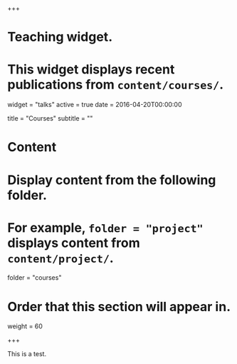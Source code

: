 +++
# Teaching widget.
# This widget displays recent publications from `content/courses/`.
widget = "talks"
active = true
date = 2016-04-20T00:00:00

title = "Courses"
subtitle = ""

# Content
# Display content from the following folder.
# For example, `folder = "project"` displays content from `content/project/`.
folder = "courses"

# Order that this section will appear in.
weight = 60

+++

This is a test. 